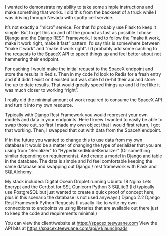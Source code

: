 I wanted to demonstrate my ability to take some simple instructions and make something that works. I did this from the backseat of a truck while I was driving through Nevada with spotty cell service.

It’s not exactly a “micro” service. For that I’d probably use Flask to keep it simple. But to get this up and off the ground as fast as possible I chose Django and the Django REST Framework. I tend to follow the “make it work, make it work right, make it fast” pattern. I’d say this is somewhere between “make it work” and “make it work right”. I’d probably add some caching to the requests to the SpaceX API to speed things up and feel better about not hammering their endpoint.

For caching I would make the initial request to the SpaceX endpoint and store the results in Redis. Then in my code I’d look to Redis for a fresh entry and if it didn’t exist or it existed but was stale I’d re-hit their api and store the up to date results. That would greatly speed things up and I’d feel like it was much closer to working “right”.

I really did the minimal amount of work required to consume the SpaceX API and turn it into my own resource.

Typically with Django Rest Framework you would represent your own models and data in your endpoints. Here I knew I wanted to easily be able to swap those out, so first I made my own object that I would first return, I got that working. Then, I swapped that out with data from the SpaceX endpoint.

If in the future you wanted to change this to use data from my own database it would be a matter of changing the type of serializer that you are using from "Serializer" to "HyperlinkedModelSerializer" (Or something similar depending on requirements). And create a model in Django and table in the database. The data is simple and I’d feel comfortable keeping the same database and swapping out Django / rest framework with Flask and SQLAlchemy.

My stack included:
	Digital Ocean Droplet running Ubuntu 18
	Nginx
	Lets Encrypt and the Certbot for SSL
	Gunicorn
	Python 3
	SQLite3 (I’d typically use PostgreSQL but just wanted to create a quick proof of concept here, plus in this scenario the database is not used anyways.)
	Django 2.2
	Django Rest Framework
	Python Requests (I usually like to write my own connections to endpoints vs using libraries that are available out there just to keep the code and requirements minimal.)


You can view the client/website at https://spacex.teewuane.com
View the API bits at https://spacex.teewuane.com/api/v1/launchpads
